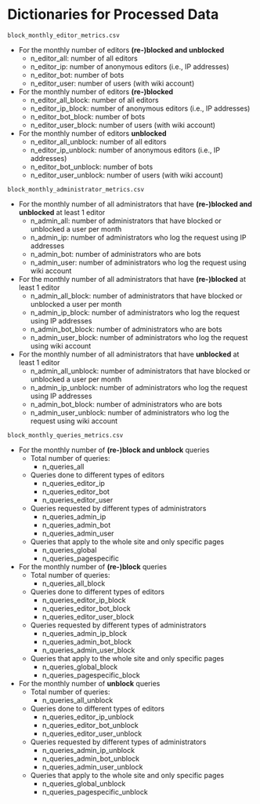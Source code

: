# Dictionaries for Processed Data

`block_monthly_editor_metrics.csv`
- For the monthly number of editors **(re-)blocked and unblocked**
    - n_editor_all: number of all editors
    - n_editor_ip: number of anonymous editors (i.e., IP addresses) 
    - n_editor_bot: number of bots
    - n_editor_user: number of users (with wiki account)
- For the monthly number of editors **(re-)blocked** 
    - n_editor_all_block: number of all editors
    - n_editor_ip_block: number of anonymous editors (i.e., IP addresses) 
    - n_editor_bot_block: number of bots
    - n_editor_user_block: number of users (with wiki account)
- For the monthly number of editors **unblocked** 
    - n_editor_all_unblock: number of all editors
    - n_editor_ip_unblock: number of anonymous editors (i.e., IP addresses) 
    - n_editor_bot_unblock: number of bots
    - n_editor_user_unblock: number of users (with wiki account)

`block_monthly_administrator_metrics.csv`
- For the monthly number of all administrators that have **(re-)blocked and unblocked** at least 1 editor
    - n_admin_all: number of administrators that have blocked or unblocked a user per month
    - n_admin_ip: number of administrators who log the request using IP addresses
    - n_admin_bot: number of administrators who are bots
    - n_admin_user: number of administrators who log the request using wiki account
- For the monthly number of all administrators that have **(re-)blocked** at least 1 editor
    - n_admin_all_block: number of administrators that have blocked or unblocked a user per month
    - n_admin_ip_block: number of administrators who log the request using IP addresses
    - n_admin_bot_block: number of administrators who are bots
    - n_admin_user_block: number of administrators who log the request using wiki account
- For the monthly number of all administrators that have **unblocked** at least 1 editor
    - n_admin_all_unblock: number of administrators that have blocked or unblocked a user per month
    - n_admin_ip_unblock: number of administrators who log the request using IP addresses
    - n_admin_bot_block: number of administrators who are bots
    - n_admin_user_unblock: number of administrators who log the request using wiki account

`block_monthly_queries_metrics.csv`
- For the monthly number of **(re-)block and unblock** queries
    - Total number of queries:
        - n_queries_all
    - Queries done to different types of editors
        - n_queries_editor_ip
        - n_queries_editor_bot
        - n_queries_editor_user
    - Queries requested by different types of administrators
        - n_queries_admin_ip
        - n_queries_admin_bot
        - n_queries_admin_user
    - Queries that apply to the whole site and only specific pages
        - n_queries_global
        - n_queries_pagespecific
- For the monthly number of **(re-)block** queries
    - Total number of queries:
        - n_queries_all_block
    - Queries done to different types of editors
        - n_queries_editor_ip_block
        - n_queries_editor_bot_block
        - n_queries_editor_user_block
    - Queries requested by different types of administrators
        - n_queries_admin_ip_block
        - n_queries_admin_bot_block
        - n_queries_admin_user_block
    - Queries that apply to the whole site and only specific pages
        - n_queries_global_block
        - n_queries_pagespecific_block
- For the monthly number of **unblock** queries
    - Total number of queries:
        - n_queries_all_unblock
    - Queries done to different types of editors
        - n_queries_editor_ip_unblock
        - n_queries_editor_bot_unblock
        - n_queries_editor_user_unblock
    - Queries requested by different types of administrators
        - n_queries_admin_ip_unblock
        - n_queries_admin_bot_unblock
        - n_queries_admin_user_unblock
    - Queries that apply to the whole site and only specific pages
        - n_queries_global_unblock
        - n_queries_pagespecific_unblock
        
